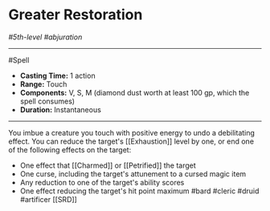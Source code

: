 # Greater Restoration
*#5th-level #abjuration*
___ 
#Spell
- **Casting Time:** 1 action
- **Range:** Touch
- **Components:** V, S, M (diamond dust worth at least 100 gp, which the spell consumes)
- **Duration:** Instantaneous
---
You imbue a creature you touch with positive energy to undo a debilitating effect. You can reduce the target's [[Exhaustion]] level by one, or end one of the following effects on the target:

- One effect that [[Charmed]] or [[Petrified]] the target
- One curse, including the target's attunement to a cursed magic item
- Any reduction to one of the target's ability scores
- One effect reducing the target's hit point maximum
#bard
#cleric
#druid
#artificer
[[SRD]]